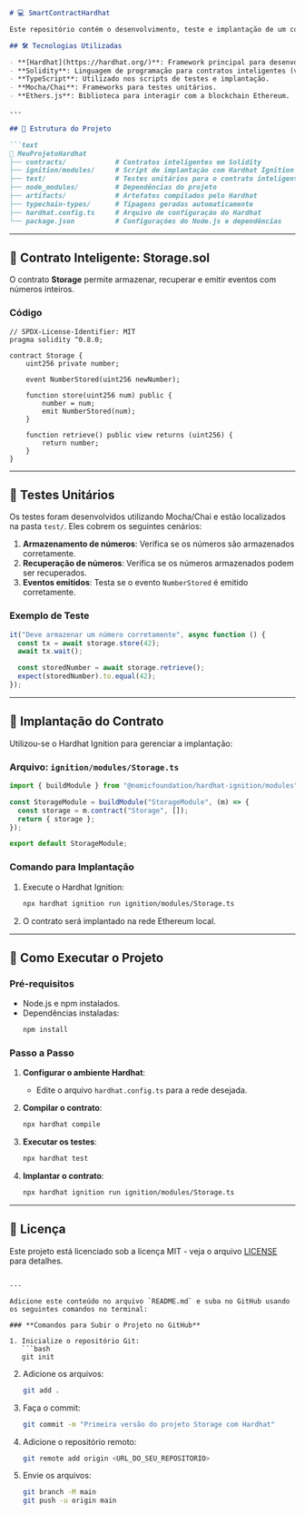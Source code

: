 ```markdown
# 💻 SmartContractHardhat

Este repositório contém o desenvolvimento, teste e implantação de um contrato inteligente simples utilizando Hardhat.

## 🛠️ Tecnologias Utilizadas

- **[Hardhat](https://hardhat.org/)**: Framework principal para desenvolvimento de contratos inteligentes.
- **Solidity**: Linguagem de programação para contratos inteligentes (versão `^0.8.0`).
- **TypeScript**: Utilizado nos scripts de testes e implantação.
- **Mocha/Chai**: Frameworks para testes unitários.
- **Ethers.js**: Biblioteca para interagir com a blockchain Ethereum.

---

## 📂 Estrutura do Projeto

```text
📂 MeuProjetoHardhat
├── contracts/            # Contratos inteligentes em Solidity
├── ignition/modules/     # Script de implantação com Hardhat Ignition
├── test/                 # Testes unitários para o contrato inteligente
├── node_modules/         # Dependências do projeto
├── artifacts/            # Artefatos compilados pelo Hardhat
├── typechain-types/      # Tipagens geradas automaticamente
├── hardhat.config.ts     # Arquivo de configuração do Hardhat
└── package.json          # Configurações do Node.js e dependências
```

---

## 🔑 Contrato Inteligente: Storage.sol

O contrato **Storage** permite armazenar, recuperar e emitir eventos com números inteiros.

### **Código**

```solidity
// SPDX-License-Identifier: MIT
pragma solidity ^0.8.0;

contract Storage {
    uint256 private number;

    event NumberStored(uint256 newNumber);

    function store(uint256 num) public {
        number = num;
        emit NumberStored(num);
    }

    function retrieve() public view returns (uint256) {
        return number;
    }
}
```

---

## 🧪 Testes Unitários

Os testes foram desenvolvidos utilizando Mocha/Chai e estão localizados na pasta `test/`. Eles cobrem os seguintes cenários:

1. **Armazenamento de números**: Verifica se os números são armazenados corretamente.
2. **Recuperação de números**: Verifica se os números armazenados podem ser recuperados.
3. **Eventos emitidos**: Testa se o evento `NumberStored` é emitido corretamente.

### **Exemplo de Teste**

```typescript
it("Deve armazenar um número corretamente", async function () {
  const tx = await storage.store(42);
  await tx.wait();

  const storedNumber = await storage.retrieve();
  expect(storedNumber).to.equal(42);
});
```

---

## 🚀 Implantação do Contrato

Utilizou-se o Hardhat Ignition para gerenciar a implantação:

### **Arquivo: `ignition/modules/Storage.ts`**

```typescript
import { buildModule } from "@nomicfoundation/hardhat-ignition/modules";

const StorageModule = buildModule("StorageModule", (m) => {
  const storage = m.contract("Storage", []);
  return { storage };
});

export default StorageModule;
```

### **Comando para Implantação**

1. Execute o Hardhat Ignition:
   ```bash
   npx hardhat ignition run ignition/modules/Storage.ts
   ```

2. O contrato será implantado na rede Ethereum local.

---

## 🔨 Como Executar o Projeto

### Pré-requisitos

- Node.js e npm instalados.
- Dependências instaladas:
  ```bash
  npm install
  ```

### Passo a Passo

1. **Configurar o ambiente Hardhat**:
   - Edite o arquivo `hardhat.config.ts` para a rede desejada.

2. **Compilar o contrato**:
   ```bash
   npx hardhat compile
   ```

3. **Executar os testes**:
   ```bash
   npx hardhat test
   ```

4. **Implantar o contrato**:
   ```bash
   npx hardhat ignition run ignition/modules/Storage.ts
   ```

---

## 📜 Licença

Este projeto está licenciado sob a licença MIT - veja o arquivo [LICENSE](LICENSE) para detalhes.
```

---

Adicione este conteúdo no arquivo `README.md` e suba no GitHub usando os seguintes comandos no terminal:

### **Comandos para Subir o Projeto no GitHub**

1. Inicialize o repositório Git:
   ```bash
   git init
   ```

2. Adicione os arquivos:
   ```bash
   git add .
   ```

3. Faça o commit:
   ```bash
   git commit -m "Primeira versão do projeto Storage com Hardhat"
   ```

4. Adicione o repositório remoto:
   ```bash
   git remote add origin <URL_DO_SEU_REPOSITORIO>
   ```

5. Envie os arquivos:
   ```bash
   git branch -M main
   git push -u origin main
   ```
